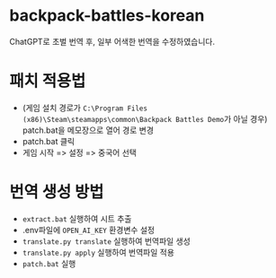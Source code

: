 # backpack-battles-korean

ChatGPT로 초벌 번역 후, 일부 어색한 번역을 수정하였습니다.

# 패치 적용법

* (게임 설치 경로가 `C:\Program Files (x86)\Steam\steamapps\common\Backpack Battles Demo`가 아닐 경우) patch.bat을 메모장으로 열어 경로 변경
* patch.bat 클릭
* 게임 시작 => 설정 => 중국어 선택

# 번역 생성 방법

* `extract.bat` 실행하여 시트 추출
* .env파일에 `OPEN_AI_KEY` 환경변수 설정
* `translate.py translate` 실행하여 번역파일 생성
* `translate.py apply` 실행하여 번역파일 적용
* `patch.bat` 실행
